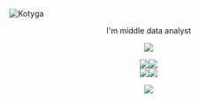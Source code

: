 <!----# Hi, I'm :sparkles:_**Kotyga Mayya**_:sparkles:---->

<p> <img src=https://komarev.com/ghpvc/?username=Kotyga alt=Kotyga /> </p>

<center>I'm middle data analyst </center>

<p align="center">
  <img alig src="https://github-profile-summary-cards.vercel.app/api/cards/profile-details?username=Kotyga&theme=solarized_dark" />
</p>

<div style="display: flex; justify-content: center;">
  <img src="https://github-profile-summary-cards.vercel.app/api/cards/most-commit-language?username=Kotyga&theme=solarized_dark" />
  <img src="https://github-profile-summary-cards.vercel.app/api/cards/repos-per-language?username=Kotyga&theme=solarized_dark" />
</div>

<div style="display: flex; justify-content: center;">
  <img src="https://github-profile-summary-cards.vercel.app/api/cards/stats?username=Kotyga&theme=solarized_dark" />
  <img src="https://github-profile-summary-cards.vercel.app/api/cards/productive-time?username=Kotyga&theme=solarized_dark" />
</div>

<p align="center">
  <img alig src="https://github-profile-trophy.vercel.app/?username=Kotyga&column=8&rank=SSS,SS,S,AAA,AA,A,B,C" />
</p>
